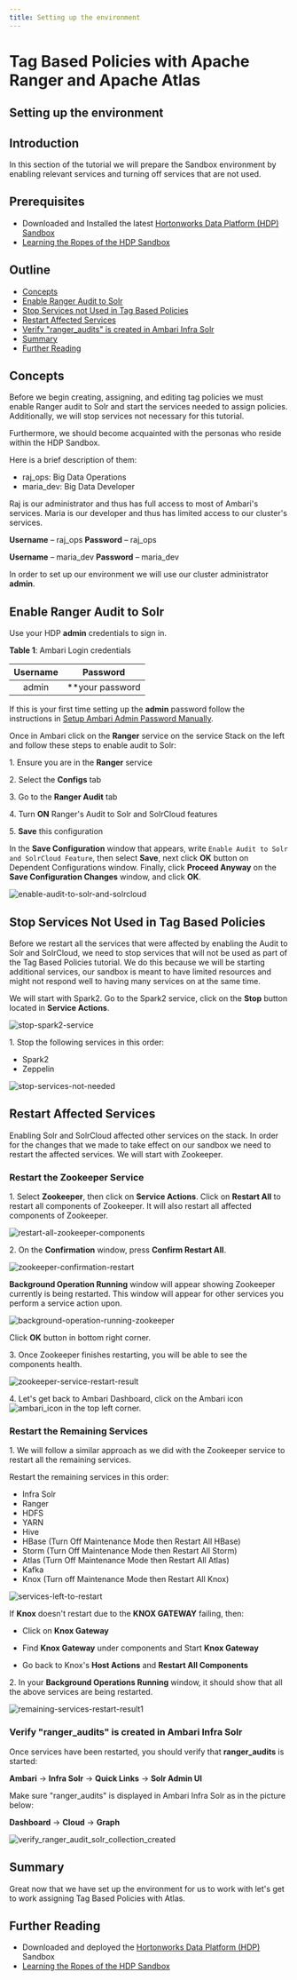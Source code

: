 ```yaml
---
title: Setting up the environment
---
```


# Tag Based Policies with Apache Ranger and Apache Atlas

## Setting up the environment

## Introduction

In this section of the tutorial we will prepare the Sandbox environment by enabling relevant services and turning off services that are not used.

## Prerequisites

- Downloaded and Installed the latest [Hortonworks Data Platform (HDP) Sandbox](https://hortonworks.com/downloads/#sandbox)
- [Learning the Ropes of the HDP Sandbox](https://hortonworks.com/tutorial/learning-the-ropes-of-the-hortonworks-sandbox/)

## Outline

- [Concepts](#concepts)
- [Enable Ranger Audit to Solr](#enable-Ranger-Audit-to-Solr)
- [Stop Services not Used in Tag Based Policies](#stop-services-not-used-in-tag-based-policies)
- [Restart Affected Services](#restart-affected-services)
- [Verify "ranger_audits" is created in Ambari Infra Solr](#verify-"ranger_audits"-is-created-in-ambari-infra-solr)
- [Summary](#summary)
- [Further Reading](#further-reading)

## Concepts

Before we begin creating, assigning, and editing tag policies we must enable Ranger audit to Solr and start the services needed to assign policies. Additionally, we will stop services not necessary for this tutorial.

Furthermore, we should become acquainted with the personas who reside within the HDP Sandbox.

Here is a brief description of them:

- raj_ops: Big Data Operations
- maria_dev: Big Data Developer

Raj is our administrator and thus has full access to most of Ambari's services.
Maria is our developer and thus has limited access to our cluster's services.

**Username** – raj_ops
**Password** – raj_ops

**Username** – maria_dev
**Password** – maria_dev

In order to set up our environment we will use our cluster administrator **admin**.

## Enable Ranger Audit to Solr

Use your HDP **admin** credentials to sign in.

**Table 1**: Ambari Login credentials

| Username | Password |
|:---:|:---:|
| admin | **your password |

If this is your first time setting up the **admin** password follow the instructions in [Setup Ambari Admin Password Manually](https://hortonworks.com/tutorial/learning-the-ropes-of-the-hortonworks-sandbox/#admin-password-reset).

Once in Ambari click on the **Ranger** service on the service Stack on the left and follow these steps to enable audit to Solr:

1\. Ensure you are in the **Ranger** service

2\. Select the **Configs** tab

3\. Go to the **Ranger Audit** tab

4\. Turn **ON** Ranger's Audit to Solr and SolrCloud features

5\. **Save** this configuration

In the **Save Configuration** window that appears, write `Enable Audit to Solr and SolrCloud Feature`, then select **Save**, next click **OK** button on Dependent Configurations window.
Finally, click **Proceed Anyway** on the **Save Configuration Changes** window, and click **OK**.

![enable-audit-to-solr-and-solrcloud](assets/images/enable-ranger-audit-to-solr-and-solrcloud.jpg)

## Stop Services Not Used in Tag Based Policies

Before we restart all the services that were affected by enabling the Audit to Solr and SolrCloud, we need to stop services that will not be used as part of the Tag Based Policies tutorial. We do this because we will be starting additional services, our sandbox is meant to have limited resources and might not respond well to having many services on at the same time.

We will start with Spark2. Go to the Spark2 service, click on the **Stop** button located in **Service Actions**.

![stop-spark2-service](assets/images/stop-spark2-service.jpg)

1\. Stop the following services in this order:

- Spark2
- Zeppelin

![stop-services-not-needed](assets/images/stop-services-not-needed.jpg)

## Restart Affected Services

 Enabling Solr and SolrCloud affected other services on the stack. In order for the changes that we made to take effect on our sandbox we need to restart the affected services. We will start with Zookeeper.

### Restart the Zookeeper Service

1\. Select **Zookeeper**, then click on **Service Actions**. Click on **Restart All** to restart all components of Zookeeper. It will also restart all affected components of Zookeeper.

![restart-all-zookeeper-components](assets/images/restart-all-zookeeper-components.jpg)

2\. On the **Confirmation** window, press **Confirm Restart All**.

![zookeeper-confirmation-restart](assets/images/zookeeper-confirmation-restart.jpg)

**Background Operation Running** window will appear showing Zookeeper currently is being restarted. This window will appear for other services you perform a service action upon.

![background-operation-running-zookeeper](assets/images/background-operation-running-zookeeper.jpg)

Click **OK** button in bottom right corner.

3\. Once Zookeeper finishes restarting, you will be able to see the components health.

![zookeeper-service-restart-result](assets/images/zookeeper-service-restart-result.jpg)

4\. Let's get back to Ambari Dashboard, click on the Ambari icon ![ambari_icon](assets/images/ambari_icon.jpg) in the top left corner.

### Restart the Remaining Services

1\. We will follow a similar approach as we did with the Zookeeper service to restart all the remaining services.

Restart the remaining services in this order:

- Infra Solr
- Ranger
- HDFS
- YARN
- Hive
- HBase (Turn Off Maintenance Mode then Restart All HBase)
- Storm (Turn Off Maintenance Mode then Restart All Storm)
- Atlas (Turn Off Maintenance Mode then Restart All Atlas)
- Kafka
- Knox  (Turn off Maintenance Mode then Restart All Knox)

![services-left-to-restart](assets/images/services-left-to-restart.jpg)

If **Knox** doesn't restart due to the **KNOX GATEWAY** failing, then:

- Click on **Knox Gateway**

- Find **Knox Gateway** under components and Start **Knox Gateway**

- Go back to Knox's **Host Actions** and **Restart All Components**

2\. In your **Background Operations Running** window, it should show that all the above services are being restarted.

![remaining-services-restart-result1](assets/images/remaining-services-restart-result.jpg)

### Verify "ranger_audits" is created in Ambari Infra Solr

Once services have been restarted, you should verify that **ranger_audits** is started:

**Ambari** -> **Infra Solr** -> **Quick Links** -> **Solr Admin UI**

Make sure "ranger_audits" is displayed in Ambari Infra Solr as in the picture below:

**Dashboard** -> **Cloud** -> **Graph**

![verify_ranger_audit_solr_collection_created](assets/images/verify-ranger-audit-solr-collection-created.jpg)

## Summary

Great now that we have set up the environment for us to work with let's get to work assigning Tag Based Policies with Atlas.

## Further Reading

- Downloaded and deployed the [Hortonworks Data Platform (HDP)](https://hortonworks.com/downloads/#sandbox) Sandbox
- [Learning the Ropes of the HDP Sandbox](https://hortonworks.com/tutorial/learning-the-ropes-of-the-hortonworks-sandbox/)